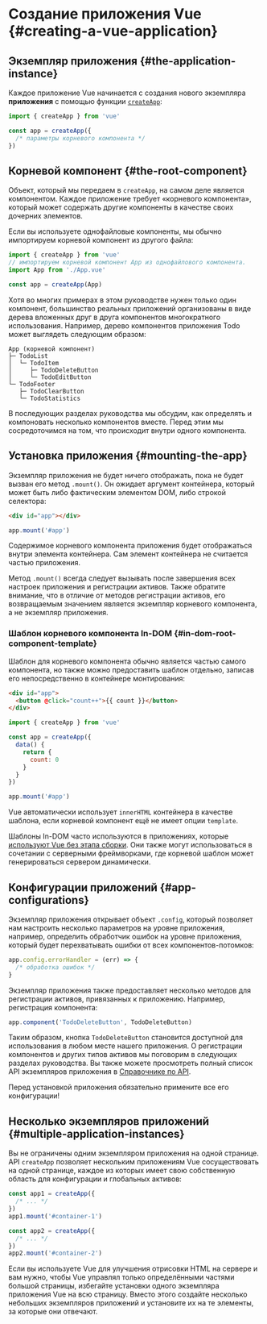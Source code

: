 # Создание приложения Vue {#creating-a-vue-application}

## Экземпляр приложения {#the-application-instance}

Каждое приложение Vue начинается с создания нового экземпляра **приложения** с помощью функции [`createApp`](/api/application#createapp):

```js
import { createApp } from 'vue'

const app = createApp({
  /* параметры корневого компонента */
})
```

## Корневой компонент {#the-root-component}

Объект, который мы передаем в `createApp`, на самом деле является компонентом. Каждое приложение требует «корневого компонента», который может содержать другие компоненты в качестве своих дочерних элементов.

Если вы используете однофайловые компоненты, мы обычно импортируем корневой компонент из другого файла:

```js
import { createApp } from 'vue'
// импортируем корневой компонент App из однофайлового компонента.
import App from './App.vue'

const app = createApp(App)
```

Хотя во многих примерах в этом руководстве нужен только один компонент, большинство реальных приложений организованы в виде дерева вложенных друг в друга компонентов многократного использования. Например, дерево компонентов приложения Todo может выглядеть следующим образом:

```
App (корневой компонент)
├─ TodoList
│  └─ TodoItem
│     ├─ TodoDeleteButton
│     └─ TodoEditButton
└─ TodoFooter
   ├─ TodoClearButton
   └─ TodoStatistics
```

В последующих разделах руководства мы обсудим, как определять и компоновать несколько компонентов вместе. Перед этим мы сосредоточимся на том, что происходит внутри одного компонента.

## Установка приложения {#mounting-the-app}

Экземпляр приложения не будет ничего отображать, пока не будет вызван его метод `.mount()`. Он ожидает аргумент контейнера, который может быть либо фактическим элементом DOM, либо строкой селектора:

```html
<div id="app"></div>
```

```js
app.mount('#app')
```

Содержимое корневого компонента приложения будет отображаться внутри элемента контейнера. Сам элемент контейнера не считается частью приложения.

Метод `.mount()` всегда следует вызывать после завершения всех настроек приложения и регистрации активов. Также обратите внимание, что в отличие от методов регистрации активов, его возвращаемым значением является экземпляр корневого компонента, а не экземпляр приложения.

### Шаблон корневого компонента In-DOM {#in-dom-root-component-template}

Шаблон для корневого компонента обычно является частью самого компонента, но также можно предоставить шаблон отдельно, записав его непосредственно в контейнере монтирования:

```html
<div id="app">
  <button @click="count++">{{ count }}</button>
</div>
```

```js
import { createApp } from 'vue'

const app = createApp({
  data() {
    return {
      count: 0
    }
  }
})

app.mount('#app')
```

Vue автоматически использует `innerHTML` контейнера в качестве шаблона, если корневой компонент ещё не имеет опции `template`.

Шаблоны In-DOM часто используются в приложениях, которые [используют Vue без этапа сборки](/guide/quick-start.html#using-vue-from-cdn). Они также могут использоваться в сочетании с серверными фреймворками, где корневой шаблон может генерироваться сервером динамически.

## Конфигурации приложений {#app-configurations}

Экземпляр приложения открывает объект `.config`, который позволяет нам настроить несколько параметров на уровне приложения, например, определить обработчик ошибок на уровне приложения, который будет перехватывать ошибки от всех компонентов-потомков:

```js
app.config.errorHandler = (err) => {
  /* обработка ошибок */
}
```

Экземпляр приложения также предоставляет несколько методов для регистрации активов, привязанных к приложению. Например, регистрация компонента:

```js
app.component('TodoDeleteButton', TodoDeleteButton)
```

Таким образом, кнопка `TodoDeleteButton` становится доступной для использования в любом месте нашего приложения. О регистрации компонентов и других типов активов мы поговорим в следующих разделах руководства. Вы также можете просмотреть полный список API экземпляров приложения в [Справочнике по API](/api/application).

Перед установкой приложения обязательно примените все его конфигурации!

## Несколько экземпляров приложений {#multiple-application-instances}

Вы не ограничены одним экземпляром приложения на одной странице. API `createApp` позволяет нескольким приложениям Vue сосуществовать на одной странице, каждое из которых имеет свою собственную область для конфигурации и глобальных активов:

```js
const app1 = createApp({
  /* ... */
})
app1.mount('#container-1')

const app2 = createApp({
  /* ... */
})
app2.mount('#container-2')
```

Если вы используете Vue для улучшения отрисовки HTML на сервере и вам нужно, чтобы Vue управлял только определёнными частями большой страницы, избегайте установки одного экземпляра приложения Vue на всю страницу. Вместо этого создайте несколько небольших экземпляров приложений и установите их на те элементы, за которые они отвечают.
